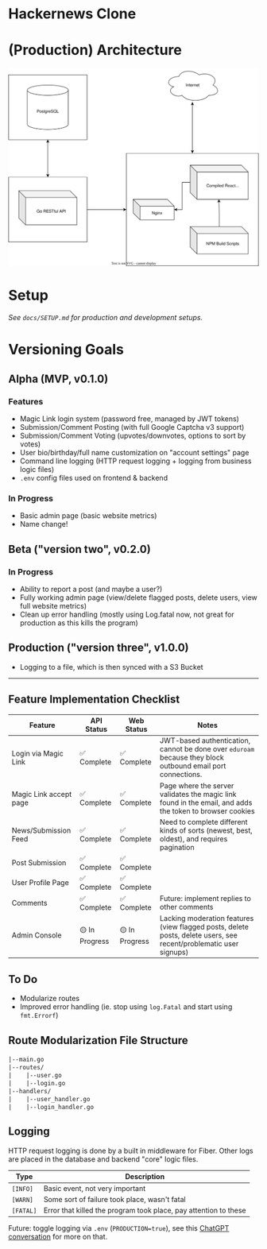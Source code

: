 # Hackernews Clone

# (Production) Architecture

![](docs/design.svg)

# Setup

_See `docs/SETUP.md` for production and development setups._

# Versioning Goals

## Alpha (MVP, v0.1.0)

### Features

- Magic Link login system (password free, managed by JWT tokens)
- Submission/Comment Posting (with full Google Captcha v3 support)
- Submission/Comment Voting (upvotes/downvotes, options to sort by votes)
- User bio/birthday/full name customization on "account settings" page
- Command line logging (HTTP request logging + logging from business logic files)
- `.env` config files used on frontend & backend

### In Progress

- Basic admin page (basic website metrics)
- Name change!

## Beta ("version two", v0.2.0)

### In Progress

- Ability to report a post (and maybe a user?)
- Fully working admin page (view/delete flagged posts, delete users, view full website metrics)
- Clean up error handling (mostly using Log.fatal now, not great for production as this kills the program)

## Production ("version three", v1.0.0)

- Logging to a file, which is then synced with a S3 Bucket

<hr>

## Feature Implementation Checklist

| Feature                | API Status     | Web Status     | Notes                                                                                                             |
| ---------------------- | -------------- | -------------- | ----------------------------------------------------------------------------------------------------------------- |
| Login via Magic Link   | ✅ Complete    | ✅ Complete    | JWT-based authentication, cannot be done over `eduroam` because they block outbound email port connections.       |
| Magic Link accept page | ✅ Complete    | ✅ Complete    | Page where the server validates the magic link found in the email, and adds the token to browser cookies          |
| News/Submission Feed   | ✅ Complete    | ✅ Complete    | Need to complete different kinds of sorts (newest, best, oldest), and requires pagination                         |
| Post Submission        | ✅ Complete    | ✅ Complete    |                                                                                                                   |
| User Profile Page      | ✅ Complete    | ✅ Complete    |                                                                                                                   |
| Comments               | ✅ Complete    | ✅ Complete    | Future: implement replies to other comments                                                                                    |
| Admin Console          | 🟡 In Progress | 🟡 In Progress | Lacking moderation features (view flagged posts, delete posts, delete users, see recent/problematic user signups) |

## To Do

- Modularize routes
- Improved error handling (ie. stop using `log.Fatal` and start using `fmt.Errorf`)

## Route Modularization File Structure

```
|--main.go
|--routes/
|    |--user.go
|    |--login.go
|--handlers/
|    |--user_handler.go
|    |--login_handler.go
```

## Logging

HTTP request logging is done by a built in middleware for Fiber. Other logs are placed in the database and backend "core" logic files.

| Type      | Description                                                      |
| --------- | ---------------------------------------------------------------- |
| `[INFO]`  | Basic event, not very important                                  |
| `[WARN]`  | Some sort of failure took place, wasn't fatal                    |
| `[FATAL]` | Error that killed the program took place, pay attention to these |

Future: toggle logging via `.env` (`PRODUCTION=true`), see this [ChatGPT conversation](https://chatgpt.com/share/68701ac1-5848-800a-9325-aea6489727a8) for more on that.

